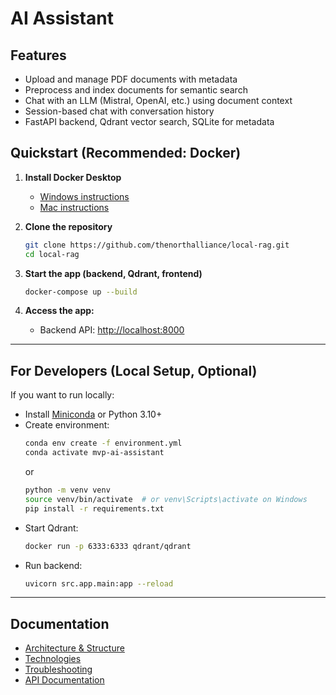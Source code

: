 # AI Assistant


## Features
- Upload and manage PDF documents with metadata
- Preprocess and index documents for semantic search
- Chat with an LLM (Mistral, OpenAI, etc.) using document context
- Session-based chat with conversation history
- FastAPI backend, Qdrant vector search, SQLite for metadata

##  Quickstart (Recommended: Docker)

1. **Install Docker Desktop**  
   - [Windows instructions](https://docs.docker.com/desktop/install/windows-install/)
   - [Mac instructions](https://docs.docker.com/desktop/install/mac-install/)

2. **Clone the repository**
   ```sh
   git clone https://github.com/thenorthalliance/local-rag.git
   cd local-rag
   ```

3. **Start the app (backend, Qdrant, frontend)**
   ```sh
   docker-compose up --build
   ```

4. **Access the app:**
   - Backend API: [http://localhost:8000](http://localhost:8000)

---

##  For Developers (Local Setup, Optional)

If you want to run locally:

- Install [Miniconda](https://docs.conda.io/en/latest/miniconda.html) or Python 3.10+
- Create environment:
  ```sh
  conda env create -f environment.yml
  conda activate mvp-ai-assistant
  ```
  or
  ```sh
  python -m venv venv
  source venv/bin/activate  # or venv\Scripts\activate on Windows
  pip install -r requirements.txt
  ```
- Start Qdrant:
  ```sh
  docker run -p 6333:6333 qdrant/qdrant
  ```
- Run backend:
  ```sh
  uvicorn src.app.main:app --reload
  ```
---

## Documentation
- [Architecture & Structure](docs/ARCHITECTURE.md)
- [Technologies](docs/TECHNOLOGIES.md)
- [Troubleshooting](docs/TROUBLESHOOTING.md)
- [API Documentation](docs/API_DOCUMENTATION.md)

